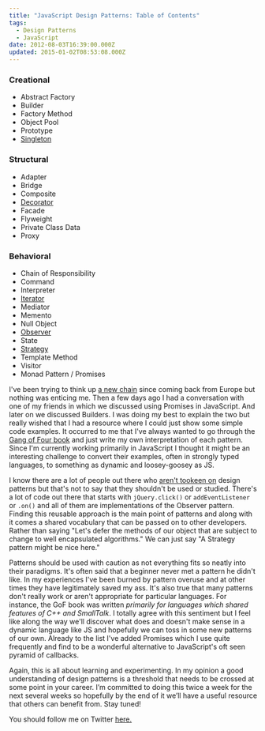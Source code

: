 ```yaml
---
title: "JavaScript Design Patterns: Table of Contents"
tags:
  - Design Patterns
  - JavaScript
date: 2012-08-03T16:39:00.000Z
updated: 2015-01-02T08:53:08.000Z
---
```


### Creational

- Abstract Factory
- Builder
- Factory Method
- Object Pool
- Prototype
- [Singleton](http://robdodson.me/blog/2012/08/08/javascript-design-patterns-singleton/)

### Structural

- Adapter
- Bridge
- Composite
- [Decorator](http://robdodson.me/blog/2012/08/27/javascript-design-patterns-decorator/)
- Facade
- Flyweight
- Private Class Data
- Proxy

### Behavioral

- Chain of Responsibility
- Command
- Interpreter
- [Iterator](http://robdodson.me/blog/2012/08/10/javascript-design-patterns-iterator/)
- Mediator
- Memento
- Null Object
- [Observer](http://robdodson.me/blog/2012/08/16/javascript-design-patterns-observer/)
- State
- [Strategy](http://robdodson.me/blog/2012/08/03/javascript-design-patterns-strategy/)
- Template Method
- Visitor
- Monad Pattern / Promises

I've been trying to think up [a new chain](http://robdodson.me/blog/2012/06/25/ending-my-first-chain/) since coming back from Europe but nothing was enticing me. Then a few days ago I had a conversation with one of my friends in which we discussed using Promises in JavaScript. And later on we discussed Builders. I was doing my best to explain the two but really wished that I had a resource where I could just show some simple code examples. It occurred to me that I've always wanted to go through the [Gang of Four book](http://www.amazon.com/Design-Patterns-Elements-Reusable-Object-Oriented/dp/0201633612/ref=sr_1_1?ie=UTF8&amp;qid=1344014497&amp;sr=8-1&amp;keywords=design+patterns) and just write my own interpretation of each pattern. Since I'm currently working primarily in JavaScript I thought it might be an interesting challenge to convert their examples, often in strongly typed languages, to something as dynamic and loosey-goosey as JS.

I know there are a lot of people out there who [aren't too](http://www.codinghorror.com/blog/2005/09/head-first-design-patterns.html)[keen on](http://thinkrelevance.com/blog/2007/05/17/design-patterns-are-code-smells) design patterns but that's not to say that they shouldn't be used or studied. There's a lot of code out there that starts with `jQuery.click()` or `addEventListener` or `.on()` and all of them are implementations of the Observer pattern. Finding this reusable approach is the main point of patterns and along with it comes a shared vocabulary that can be passed on to other developers. Rather than saying "Let's defer the methods of our object that are subject to change to well encapsulated algorithms." We can just say "A Strategy pattern might be nice here."

Patterns should be used with caution as not everything fits so neatly into their paradigms. It's often said that a beginner never met a pattern he didn't like. In my experiences I've been burned by pattern overuse and at other times they have legitimately saved my ass. It's also true that many patterns don't really work or aren't appropriate for particular languages. For instance, the GoF book was written *primarily for languages which shared features of C++ and SmallTalk*. I totally agree with this sentiment but I feel like along the way we'll discover what does and doesn't make sense in a dynamic language like JS and hopefully we can toss in some new patterns of our own. Already to the list I've added Promises which I use quite frequently and find to be a wonderful alternative to JavaScript's oft seen pyramid of callbacks.

Again, this is all about learning and experimenting. In my opinion a good understanding of design patterns is a threshold that needs to be crossed at some point in your career. I’m committed to doing this twice a week for the next several weeks so hopefully by the end of it we’ll have a useful resource that others can benefit from. Stay tuned!

You should follow me on Twitter [here.](http://twitter.com/rob_dodson)

